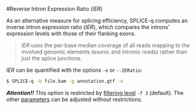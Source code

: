 #Reverse Intron Expression Ratio (_IER_)

As an alternative measure for splicing efficiency, SPLICE-q computes an inverse intron expression ratio (_IER_), 
which compares the introns’ expression levels with those of their flanking exons.


> _IER_ uses the per-base median coverage of all reads mapping to the involved 
genomic elements (exonic and intronic reads) rather than just the splice junctions. 

_IER_ can be quantified with the options `-e` or `--IERatio`:

```bash
$ SPLICE-q -b file.bam -g annotation.gtf -e
```
***Attention!!*** This option is restricted by [filtering level](https://github.com/vrmelo/SPLICE-q/wiki/Overlap-of-genomic-elements) `-f 3` (default).
The other [parameters](https://github.com/vrmelo/SPLICE-q/wiki/General-User-Options) can be adjusted without restrictions. 
